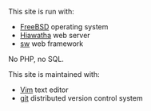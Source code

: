 This site is run with:

* [FreeBSD](http://www.freebsd.org/) operating system
* [Hiawatha](http://www.hiawatha-webserver.org/) web server
* [sw](http://nibble.develsec.org/projects/sw.html) web framework

No PHP, no SQL.

This site is maintained with:

* [Vim](http://www.vim.org/) text editor
* [git](http://git-scm.com/) distributed version control system
